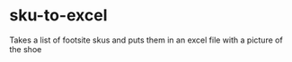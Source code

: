 # sku-to-excel
Takes a list of footsite skus and puts them in an excel file with a picture of the shoe
